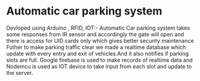# Automatic car parking system
Devloped using Arduino , RFID, IOT:-
Automatic Car parking system takes some responses from IR sensor and accordingly the gate will open and there is access for UID cards only which gives better security maintenance
Futher to make parking traffic clear we made a realtime database which update with every entry and exit of vehicles.And it also notifies if parking slots are full.
Google firebase is used to make records of realtime data and Nodemcu is used as IOT device to take input from each slot and update to the server.
